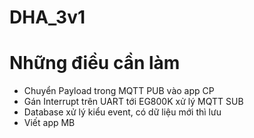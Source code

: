 # DHA_3v1
# Những điều cần làm

- Chuyển Payload trong MQTT PUB vào app CP
- Gán Interrupt trên UART tới EG800K xử lý MQTT SUB
- Database xử lý kiểu event, có dữ liệu mới thì lưu
- Viết app MB
